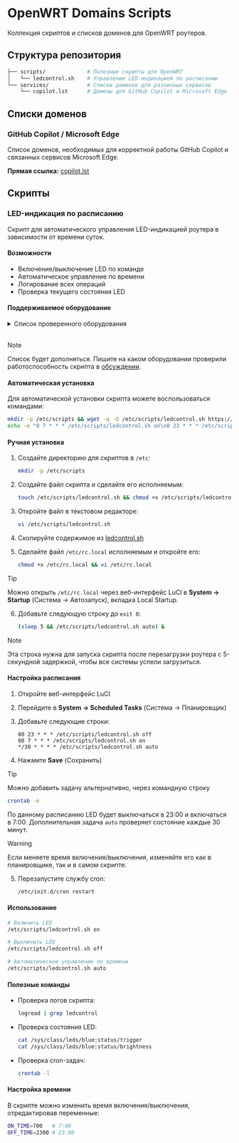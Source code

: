# OpenWRT Domains Scripts

Коллекция скриптов и списков доменов для OpenWRT роутеров.

## Структура репозитория

```bash
├── scripts/             # Полезные скрипты для OpenWRT
│   └── ledcontrol.sh    # Управление LED-индикацией по расписанию
└── services/            # Списки доменов для различных сервисов
    └── copilot.lst      # Домены для GitHub Copilot и Microsoft Edge
```

## Списки доменов

### GitHub Copilot / Microsoft Edge

Список доменов, необходимых для корректной работы GitHub Copilot и связанных сервисов Microsoft Edge.

**Прямая ссылка:** [copilot.lst](https://raw.githubusercontent.com/NikkyFreaky/OpenWRT/refs/heads/main/services/copilot.lst)

## Скрипты

### LED-индикация по расписанию

Скрипт для автоматического управления LED-индикацией роутера в зависимости от времени суток.

#### Возможности

- Включение/выключение LED по команде
- Автоматическое управление по времени
- Логирование всех операций
- Проверка текущего состояния LED

#### Поддерживаемое оборудование

<details>
    <summary>Список проверенного оборудования</summary>

- Xiaomi Router AX3000T
</details><br>

> [!NOTE]
> Список будет дополняться. Пишите на каком оборудовании проверили работоспособность скрипта в [обсуждении](https://github.com/NikkyFreaky/OpenWRT/discussions/4).

#### Автоматическая установка

Для автоматической установки скрипта можете воспользоваться командами:

```bash
mkdir -p /etc/scripts && wget -q -O /etc/scripts/ledcontrol.sh https://raw.githubusercontent.com/NikkyFreaky/OpenWRT/refs/heads/main/scripts/ledcontrol.sh && chmod +x /etc/scripts/ledcontrol.sh
echo -e "0 7 * * * /etc/scripts/ledcontrol.sh on\n0 23 * * * /etc/scripts/ledcontrol.sh off\n*/30 * * * * /etc/scripts/ledcontrol.sh auto" >> /etc/crontabs/root && /etc/init.d/cron restart && [ -f /etc/rc.local ] && chmod +x /etc/rc.local && sed -i "/^exit 0/i (sleep 5 && /etc/scripts/ledcontrol.sh auto) &\n" /etc/rc.local || echo "rc.local не найден"
```

#### Ручная установка

1. Создайте директорию для скриптов в `/etc`:

   ```bash
   mkdir -p /etc/scripts
   ```

2. Создайте файл скрипта и сделайте его исполняемым:

   ```bash
   touch /etc/scripts/ledcontrol.sh && chmod +x /etc/scripts/ledcontrol.sh
   ```

3. Откройте файл в текстовом редакторе:

   ```bash
   vi /etc/scripts/ledcontrol.sh
   ```

4. Скопируйте содержимое из [ledcontrol.sh](https://raw.githubusercontent.com/NikkyFreaky/OpenWRT/refs/heads/main/scripts/ledcontrol.sh)

5. Сделайте файл `/etc/rc.local` исполняемым и откройте его:

   ```bash
   chmod +x /etc/rc.local && vi /etc/rc.local
   ```

> [!TIP]  
> Можно открыть `/etc/rc.local` через веб-интерфейс LuCI в **System → Startup** (Система → Автозапуск), вкладка Local Startup.

6. Добавьте следующую строку до `exit 0`:

   ```bash
   (sleep 5 && /etc/scripts/ledcontrol.sh auto) &
   ```

> [!NOTE]  
> Эта строка нужна для запуска скрипта после перезагрузки роутера с 5-секундной задержкой, чтобы все системы успели загрузиться.

#### Настройка расписания

1. Откройте веб-интерфейс LuCI
2. Перейдите в **System → Scheduled Tasks** (Система → Планировщик)
3. Добавьте следующие строки:

   ```cron
   00 23 * * * /etc/scripts/ledcontrol.sh off
   00 7 * * * /etc/scripts/ledcontrol.sh on
   */30 * * * * /etc/scripts/ledcontrol.sh auto
   ```

4. Нажмите **Save** (Сохранить)

> [!TIP]  
> Можно добавить задачу альтернативно, через командную строку

   ```bash
   crontab -e
   ```

   По данному расписанию LED будет выключаться в 23:00 и включаться в 7:00. Дополнительная задача `auto` проверяет состояние каждые 30 минут.

> [!WARNING]  
> Если меняете время включения/выключения, изменяйте его как в планировщике, так и в самом скрипте.

5. Перезапустите службу cron:
   ```bash
   /etc/init.d/cron restart
   ```

#### Использование

```bash
# Включить LED
/etc/scripts/ledcontrol.sh on

# Выключить LED
/etc/scripts/ledcontrol.sh off

# Автоматическое управление по времени
/etc/scripts/ledcontrol.sh auto
```

#### Полезные команды

- Проверка логов скрипта:

  ```bash
  logread | grep ledcontrol
  ```

- Проверка состояния LED:

  ```bash
  cat /sys/class/leds/blue:status/trigger
  cat /sys/class/leds/blue:status/brightness
  ```

- Проверка cron-задач:
  ```bash
  crontab -l
  ```

#### Настройка времени

В скрипте можно изменить время включения/выключения, отредактировав переменные:

```bash
ON_TIME=700   # 7:00
OFF_TIME=2300 # 23:00
```
